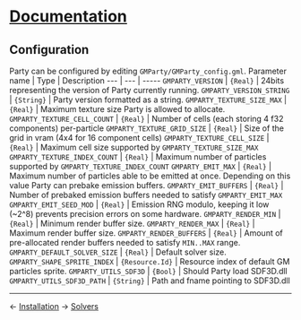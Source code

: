﻿# [Documentation](docs/documentation.md)
## Configuration
Party can be configured by editing `GMParty/GMParty_config.gml`.
Parameter name | Type | Description
--- | --- | -----
`GMPARTY_VERSION` | `{Real}` | 24bits representing the version of Party currently running.
`GMPARTY_VERSION_STRING` | `{String}` | Party version formatted as a string.
`GMPARTY_TEXTURE_SIZE_MAX` | `{Real}` | Maximum texture size Party is allowed to allocate.
`GMPARTY_TEXTURE_CELL_COUNT` | `{Real}` | Number of cells (each storing 4 f32 components) per-particle
`GMPARTY_TEXTURE_GRID_SIZE` | `{Real}` | Size of the grid in vram (4x4 for 16 component cells)
`GMPARTY_TEXTURE_CELL_SIZE` | `{Real}` | Maximum cell size supported by `GMPARTY_TEXTURE_SIZE_MAX`
`GMPARTY_TEXTURE_INDEX_COUNT` | `{Real}` | Maximum number of particles supported by `GMPARTY_TEXTURE_INDEX_COUNT`
`GMPARTY_EMIT_MAX` | `{Real}` | Maximum number of particles able to be emitted at once. Depending on this value Party can prebake emission buffers.
`GMPARTY_EMIT_BUFFERS` | `{Real}` | Number of prebaked emission buffers needed to satisfy `GMPARTY_EMIT_MAX` 
`GMPARTY_EMIT_SEED_MOD` | `{Real}` | Emission RNG modulo, keeping it low (~2^8) prevents precision errors on some hardware.
`GMPARTY_RENDER_MIN` | `{Real}` | Minimum render buffer size.
`GMPARTY_RENDER_MAX` | `{Real}` | Maximum render buffer size.
`GMPARTY_RENDER_BUFFERS` | `{Real}` | Amount of pre-allocated render buffers needed to satisfy `MIN..MAX` range.
`GMPARTY_DEFAULT_SOLVER_SIZE` | `{Real}` | Default solver size.
`GMPARTY_SHAPE_SPRITE_INDEX` | `{Resource.Id}` | Resource index of default GM particles sprite.
`GMPARTY_UTILS_SDF3D` | `{Bool}` | Should Party load SDF3D.dll
`GMPARTY_UTILS_SDF3D_PATH` | `{String}` | Path and fname pointing to SDF3D.dll

---
<- [Installation](docs/setup/installation.md)
-> [Solvers](docs/dev/solvers.md)

